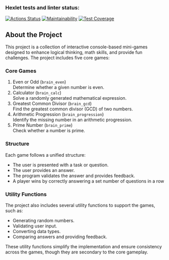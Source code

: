 ### Hexlet tests and linter status:
[![Actions Status](https://github.com/dkaziamov/python-project-49/actions/workflows/hexlet-check.yml/badge.svg)](https://github.com/dkaziamov/python-project-49/actions)
[![Maintainability](https://api.codeclimate.com/v1/badges/4ce93862020e71a37438/maintainability)](https://codeclimate.com/github/dkaziamov/python-project-49/maintainability)
[![Test Coverage](https://api.codeclimate.com/v1/badges/4ce93862020e71a37438/test_coverage)](https://codeclimate.com/github/dkaziamov/python-project-49/test_coverage)


## About the Project

This project is a collection of interactive console-based mini-games designed to enhance logical thinking, math skills, and provide fun challenges. The project includes five core games:

### Core Games
1. Even or Odd (`brain_even`)  
   Determine whether a given number is even.
2. Calculator (`brain_calc`)  
   Solve a randomly generated mathematical expression.
3. Greatest Common Divisor (`brain_gcd`)  
   Find the greatest common divisor (GCD) of two numbers.
4. Arithmetic Progression (`brain_progression`)  
   Identify the missing number in an arithmetic progression.
5. Prime Number (`brain_prime`)  
   Check whether a number is prime.

### Structure
Each game follows a unified structure:
- The user is presented with a task or question.
- The user provides an answer.
- The program validates the answer and provides feedback.
- A player wins by correctly answering a set number of questions in a row

### Utility Functions
The project also includes several utility functions to support the games, such as:
- Generating random numbers.
- Validating user input.
- Converting data types.
- Comparing answers and providing feedback.

These utility functions simplify the implementation and ensure consistency across the games, though they are secondary to the core gameplay.
